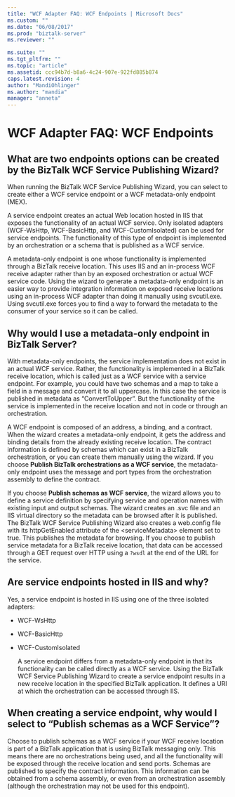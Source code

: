 ```yaml
---
title: "WCF Adapter FAQ: WCF Endpoints | Microsoft Docs"
ms.custom: ""
ms.date: "06/08/2017"
ms.prod: "biztalk-server"
ms.reviewer: ""

ms.suite: ""
ms.tgt_pltfrm: ""
ms.topic: "article"
ms.assetid: ccc94b7d-b8a6-4c24-907e-922fd885b874
caps.latest.revision: 4
author: "MandiOhlinger"
ms.author: "mandia"
manager: "anneta"
---
```

# WCF Adapter FAQ: WCF Endpoints
## What are two endpoints options can be created by the BizTalk WCF Service Publishing Wizard?  
 When running the BizTalk WCF Service Publishing Wizard, you can select to create either a WCF service endpoint or a WCF metadata-only endpoint (MEX).  
  
 A service endpoint creates an actual Web location hosted in IIS that exposes the functionality of an actual WCF service. Only isolated adapters (WCF-WsHttp, WCF-BasicHttp, and WCF-CustomIsolated) can be used for service endpoints. The functionality of this type of endpoint is implemented by an orchestration or a schema that is published as a WCF service.  
  
 A metadata-only endpoint is one whose functionality is implemented through a BizTalk receive location.  This uses IIS and an in-process WCF receive adapter rather than by an exposed orchestration or actual WCF service code. Using the wizard to generate a metadata-only endpoint is an easier way to provide integration information on exposed receive locations using an in-process WCF adapter than doing it manually using svcutil.exe. Using svcutil.exe forces you to find a way to forward the metadata to the consumer of your service so it can be called.  
  
## Why would I use a metadata-only endpoint in BizTalk Server?  
 With metadata-only endpoints, the service implementation does not exist in an actual WCF service. Rather, the functionality is implemented in a BizTalk receive location, which is called just as a WCF service with a service endpoint. For example, you could have two schemas and a map to take a field in a message and convert it to all uppercase. In this case the service is published in metadata as “ConvertToUpper”. But the functionality of the service is implemented in the receive location and not in code or through an orchestration.  
  
 A WCF endpoint is composed of an address, a binding, and a contract. When the wizard creates a metadata-only endpoint, it gets the address and binding details from the already existing receive location. The contract information is defined by schemas which can exist in a BizTalk orchestration, or you can create them manually using the wizard. If you choose **Publish BizTalk orchestrations as a WCF service**, the metadata-only endpoint uses the message and port types from the orchestration assembly to define the contract.  
  
 If you choose **Publish schemas as WCF service**, the wizard allows you to define a service definition by specifying service and operation names with existing input and output schemas. The wizard creates an .svc file and an IIS virtual directory so the metadata can be browsed after it is published. The BizTalk WCF Service Publishing Wizard also creates a web.config file with its httpGetEnabled attribute of the \<serviceMetadata\> element set to true. This publishes the metadata for browsing. If you choose to publish service metadata for a BizTalk receive location, that data can be accessed through a GET request over HTTP using a `?wsdl` at the end of the URL for the service.  
  
## Are service endpoints hosted in IIS and why?  
 Yes, a service endpoint is hosted in IIS using one of the three isolated adapters:  
  
- WCF-WsHttp  
  
- WCF-BasicHttp  
  
- WCF-CustomIsolated  
  
  A service endpoint differs from a metadata-only endpoint in that its functionality can be called directly as a WCF service. Using the BizTalk WCF Service Publishing Wizard to create a service endpoint results in a new receive location in the specified BizTalk application. It defines a URI at which the orchestration can be accessed through IIS.  
  
## When creating a service endpoint, why would I select to “Publish schemas as a WCF Service”?  
 Choose to publish schemas as a WCF service if your WCF receive location is part of a BizTalk application that is using BizTalk messaging only. This means there are no orchestrations being used, and all the functionality will be exposed through the receive location and send ports. Schemas are published to specify the contract information. This information can be obtained from a schema assembly, or even from an orchestration assembly (although the orchestration may not be used for this endpoint).